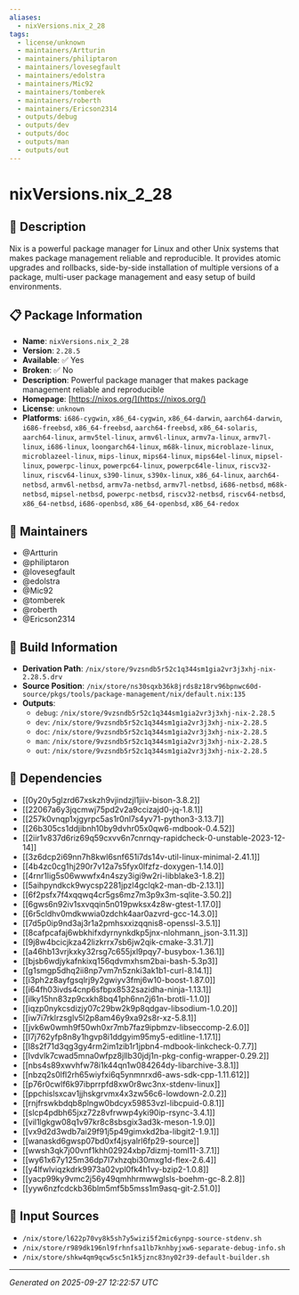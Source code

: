 ```yaml
---
aliases:
  - nixVersions.nix_2_28
tags:
  - license/unknown
  - maintainers/Artturin
  - maintainers/philiptaron
  - maintainers/lovesegfault
  - maintainers/edolstra
  - maintainers/Mic92
  - maintainers/tomberek
  - maintainers/roberth
  - maintainers/Ericson2314
  - outputs/debug
  - outputs/dev
  - outputs/doc
  - outputs/man
  - outputs/out
---
```


# nixVersions.nix_2_28

## 📝 Description

Nix is a powerful package manager for Linux and other Unix systems that
makes package management reliable and reproducible. It provides atomic
upgrades and rollbacks, side-by-side installation of multiple versions of
a package, multi-user package management and easy setup of build
environments.


## 📋 Package Information

- **Name**: `nixVersions.nix_2_28`
- **Version**: `2.28.5`
- **Available**: ✅ Yes
- **Broken**: ✅ No
- **Description**: Powerful package manager that makes package management reliable and reproducible
- **Homepage**: [https://nixos.org/](https://nixos.org/)
- **License**: `unknown`
- **Platforms**: `i686-cygwin`, `x86_64-cygwin`, `x86_64-darwin`, `aarch64-darwin`, `i686-freebsd`, `x86_64-freebsd`, `aarch64-freebsd`, `x86_64-solaris`, `aarch64-linux`, `armv5tel-linux`, `armv6l-linux`, `armv7a-linux`, `armv7l-linux`, `i686-linux`, `loongarch64-linux`, `m68k-linux`, `microblaze-linux`, `microblazeel-linux`, `mips-linux`, `mips64-linux`, `mips64el-linux`, `mipsel-linux`, `powerpc-linux`, `powerpc64-linux`, `powerpc64le-linux`, `riscv32-linux`, `riscv64-linux`, `s390-linux`, `s390x-linux`, `x86_64-linux`, `aarch64-netbsd`, `armv6l-netbsd`, `armv7a-netbsd`, `armv7l-netbsd`, `i686-netbsd`, `m68k-netbsd`, `mipsel-netbsd`, `powerpc-netbsd`, `riscv32-netbsd`, `riscv64-netbsd`, `x86_64-netbsd`, `i686-openbsd`, `x86_64-openbsd`, `x86_64-redox`
## 👥 Maintainers

- @Artturin
- @philiptaron
- @lovesegfault
- @edolstra
- @Mic92
- @tomberek
- @roberth
- @Ericson2314


## 🔧 Build Information

- **Derivation Path**: `/nix/store/9vzsndb5r52c1q344sm1gia2vr3j3xhj-nix-2.28.5.drv`
- **Source Position**: `/nix/store/ns30sqxb36k8jrds8z18rv96bpnwc60d-source/pkgs/tools/package-management/nix/default.nix:135`
- **Outputs**:
  - `debug`:  `/nix/store/9vzsndb5r52c1q344sm1gia2vr3j3xhj-nix-2.28.5`
  - `dev`:  `/nix/store/9vzsndb5r52c1q344sm1gia2vr3j3xhj-nix-2.28.5`
  - `doc`:  `/nix/store/9vzsndb5r52c1q344sm1gia2vr3j3xhj-nix-2.28.5`
  - `man`:  `/nix/store/9vzsndb5r52c1q344sm1gia2vr3j3xhj-nix-2.28.5`
  - `out`:  `/nix/store/9vzsndb5r52c1q344sm1gia2vr3j3xhj-nix-2.28.5`

## 🔗 Dependencies

- [[0y20y5glzrd67xskzh9vjindzjl1jiiv-bison-3.8.2]]
- [[22067a6y3jqcmwj75pd2v2a9ccizajd0-jq-1.8.1]]
- [[257k0vnqp1xjgyrpc5as1r0nl7s4yv71-python3-3.13.7]]
- [[26b305cs1ddjibnh10by9dvhr05x0qw6-mdbook-0.4.52]]
- [[2iir1v837d6riz69q59cxvv6n7cnrnqy-rapidcheck-0-unstable-2023-12-14]]
- [[3z6dcp2i69nn7h8kwl6snf651i7ds14v-util-linux-minimal-2.41.1]]
- [[4b4zc0cg1hj290r7v12a7s5fyx0lfzfz-doxygen-1.14.0]]
- [[4rnr1lig5s06wwwfx4n4szy3igi9w2ri-libblake3-1.8.2]]
- [[5aihpyndkck9wycsp2281jpzl4gclqk2-man-db-2.13.1]]
- [[6f2psfx7f4xqqwq4cr5gs6mz7m3p9x3m-sqlite-3.50.2]]
- [[6gws6n92iv1sxvqqin5n019pwksx4z8w-gtest-1.17.0]]
- [[6r5cldhv0mdkwwia0zdchk4aar0azvrd-gcc-14.3.0]]
- [[7d5p0ip9nd3aj3r1a2pmhsxxizqqnis8-openssl-3.5.1]]
- [[8cafpcafaj6wbkhifxdyrnynkdkp5jnx-nlohmann_json-3.11.3]]
- [[9j8w4bcicjkza42lizkrrx7sb6jw2qik-cmake-3.31.7]]
- [[a46hb13vrjkxky32rsg7c655jxl9pqy7-busybox-1.36.1]]
- [[bjsb6wdjykafnkixq156qdvmxhsm2bai-bash-5.3p3]]
- [[g1smgp5dhq2ii8np7vm7n5znki3ak1b1-curl-8.14.1]]
- [[i3ph2z8ayfgsqlrj9y2gwiyv3fmj6w10-boost-1.87.0]]
- [[i64fh03ivds4cnp6sfbpx8532sazidha-ninja-1.13.1]]
- [[ilky15hn83zp9cxkh8bq41ph6nn2j61n-brotli-1.1.0]]
- [[iqzp0nykcsdizjy07c29bw2k9p8qdgav-libsodium-1.0.20]]
- [[iw7i7rklrzsglv5l2p8am46y9xa92s8r-xz-5.8.1]]
- [[jvk6w0wmh9f50wh0xr7mb7faz9ipbmzv-libseccomp-2.6.0]]
- [[l7j762yfp8n8y1hgvp8i1ddgyim95my5-editline-1.17.1]]
- [[l8s2f71d3qg3gy4rm2im1zib1r1jpbn4-mdbook-linkcheck-0.7.7]]
- [[lvdvlk7cwad5mna0wfpz8jllb30jdj1n-pkg-config-wrapper-0.29.2]]
- [[nbs4s89xwvhfw78i1k44qn1w084264dy-libarchive-3.8.1]]
- [[nbzq2s0lfl2rh65wiyfxi6q5ynmnrxd6-aws-sdk-cpp-1.11.612]]
- [[p76r0cwlf6k97ibprrpfd8xw0r8wc3nx-stdenv-linux]]
- [[ppchislsxcav1jjhskgrvmx4x3zw56c6-lowdown-2.0.2]]
- [[rnjfrswkbdqb8plngw0bdcyx59853vzl-libcpuid-0.8.1]]
- [[slcp4pdbh65jxz72z8vfrwwp4yki90ip-rsync-3.4.1]]
- [[vil1lgkgw08q1v97kr8c8sbsgix3ad3k-meson-1.9.0]]
- [[vx9d2d3wdb7ai29f91j5p49gimxkd2ba-libgit2-1.9.1]]
- [[wanaskd6gwsp07bd0xf4jsyalrl6fp29-source]]
- [[wwsh3qk7j00vnf1khh02924xbp7dizmj-toml11-3.7.1]]
- [[wy61x67y125m36dp7l7xhzqbi30mxg1d-flex-2.6.4]]
- [[y4lfwlviqzkdrk9973a02vpl0fk4h1vy-bzip2-1.0.8]]
- [[yacp99ky9vmc2j56y49qmhhrmwwglsls-boehm-gc-8.2.8]]
- [[yyw6nzfcdckb36blm5mf5b5mss1m9asq-git-2.51.0]]

## 📁 Input Sources

- `/nix/store/l622p70vy8k5sh7y5wizi5f2mic6ynpg-source-stdenv.sh`
- `/nix/store/r989dk196nl9frhnfsa1lb7knhbyjxw6-separate-debug-info.sh`
- `/nix/store/shkw4qm9qcw5sc5n1k5jznc83ny02r39-default-builder.sh`

---
*Generated on 2025-09-27 12:22:57 UTC*
